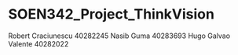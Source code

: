 # SOEN342_Project_ThinkVision

Robert Craciunescu   40282245 
Nasib Guma           40283693
Hugo Galvao Valente  40282022
